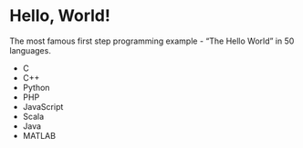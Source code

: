 # Hello, World!

The most famous first step programming example - “The Hello World” in 50 languages.

* C
* C++
* Python
* PHP
* JavaScript
* Scala
* Java
* MATLAB
